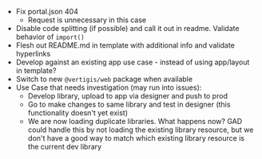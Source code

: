 -   Fix portal.json 404
    -   Request is unnecessary in this case
-   Disable code splitting (if possible) and call it out in readme. Validate behavior of `import()`
-   Flesh out README.md in template with additional info and validate hyperlinks
-   Develop against an existing app use case - instead of using app/layout in template?
-   Switch to new `@vertigis/web` package when available
-   Use Case that needs investigation (may run into issues):
    -   Develop library, upload to app via designer and push to prod
    -   Go to make changes to same library and test in designer (this functionality doesn't yet exist)
    -   We are now loading duplicate libraries. What happens now? GAD could handle this by not loading the existing library resource, but we don't have a good way to match which existing library resource is the current dev library

